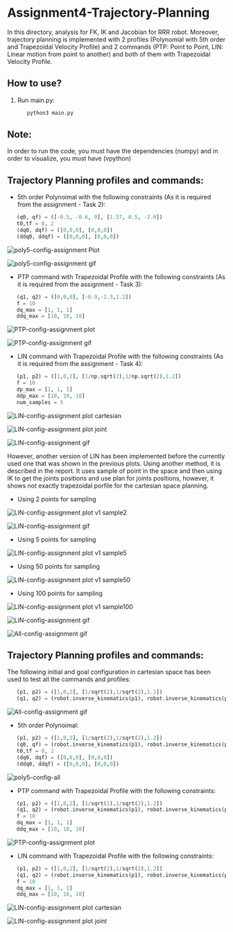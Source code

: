# Assignment4-Trajectory-Planning

In this directory, analysis for FK, IK and Jacobian for RRR robot. Moreover, trajectory planning is implemented with 2 profiles (Polynomial with 5th order and Trapezoidal Velocity Profile) and 2 commands (PTP: Point to Point, LIN: Linear motion from point to another) and both of them with Trapezoidal Velocity Profile.

## How to use?

1. Run main.py:
   ```bash
      python3 main.py
   ```
## Note:

In order to run the code, you must have the dependencies (numpy) and in order to visualize, you must have (vpython)

## Trajectory Planning profiles and commands:

- 5th order Polynoimal with the following constraints (As it is required from the assignment - Task 2):
```python
   (q0, qf) = ([-0.5, -0.6, 0], [1.57, 0.5, -2.0])
   t0,tf = 0, 2
   (dq0, dqf) = ([0,0,0], [0,0,0])
   (ddq0, ddqf) = ([0,0,0], [0,0,0])
```
![poly5-config-assignment Plot](https://github.com/hany606/FoR_Fall20IU/blob/main/assignment4_trajectory_planning/imgs/Trajectory_planning_polynomial_5th_order(Task2).png)

![poly5-config-assignment gif](https://github.com/hany606/FoR_Fall20IU/blob/main/assignment4_trajectory_planning/imgs/poly5.gif)

- PTP command with Trapezoidal Profile with the following constraints (As it is required from the assignment - Task 3):
```python
   (q1, q2) = ([0,0,0], [-0.9,-2.3,1.2])
   f = 10
   dq_max = [1, 1, 1]
   ddq_max = [10, 10, 10]
```
![PTP-config-assignment plot](https://github.com/hany606/FoR_Fall20IU/blob/main/assignment4_trajectory_planning/imgs/Trajectory_planning_PTP_Trapezoidal(Task3).png)

![PTP-config-assignment gif](https://github.com/hany606/FoR_Fall20IU/blob/main/assignment4_trajectory_planning/imgs/PTP.gif)

- LIN command with Trapezoidal Profile with the following constraints (As it is required from the assignment - Task 4):
```python
   (p1, p2) = ([1,0,2], [1/np.sqrt(2),1/np.sqrt(2),1.2])
   f = 10
   dp_max = [1, 1, 1]
   ddp_max = [10, 10, 10]
   num_samples = 5
```
![LIN-config-assignment plot cartesian](https://github.com/hany606/FoR_Fall20IU/blob/main/assignment4_trajectory_planning/imgs/Trajectory_planning_LIN_Trapezoidal_v2_cartesian_space(Task4).png)

![LIN-config-assignment plot joint](https://github.com/hany606/FoR_Fall20IU/blob/main/assignment4_trajectory_planning/imgs/Trajectory_planning_LIN_Trapezoidal_v2_joint_space(Task4).png)

![LIN-config-assignment gif](https://github.com/hany606/FoR_Fall20IU/blob/main/assignment4_trajectory_planning/imgs/LIN.gif)


However, another version of LIN has been implemented before the currently used one that was shown in the previous plots. Using another method, it is described in the report. It uses sample of point in the space and then using IK to get the joints positions and use plan for joints positions, however, it shows not exactly trapezoidal porfile for the cartesian space planning.

* Using 2 points for sampling

![LIN-config-assignment plot v1 sample2](https://github.com/hany606/FoR_Fall20IU/blob/main/assignment4_trajectory_planning/imgs/Trajectory_planning_LIN_Trapezoidal_v1_sample2(Task4).png)

![LIN-config-assignment gif](https://github.com/hany606/FoR_Fall20IU/blob/main/assignment4_trajectory_planning/imgs/LIN_v1_sample2.gif)

* Using 5 points for sampling

![LIN-config-assignment plot v1 sample5](https://github.com/hany606/FoR_Fall20IU/blob/main/assignment4_trajectory_planning/imgs/Trajectory_planning_LIN_Trapezoidal_v1_sample5(Task4).png)

* Using 50 points for sampling

![LIN-config-assignment plot v1 sample50](https://github.com/hany606/FoR_Fall20IU/blob/main/assignment4_trajectory_planning/imgs/Trajectory_planning_LIN_Trapezoidal_v1_sample50(Task4).png)

* Using 100 points for sampling

![LIN-config-assignment plot v1 sample100](https://github.com/hany606/FoR_Fall20IU/blob/main/assignment4_trajectory_planning/imgs/Trajectory_planning_LIN_Trapezoidal_v1_sample100(Task4).png)

![LIN-config-assignment gif](https://github.com/hany606/FoR_Fall20IU/blob/main/assignment4_trajectory_planning/imgs/LIN_v1.gif)

![All-config-assignment gif](https://github.com/hany606/FoR_Fall20IU/blob/main/assignment4_trajectory_planning/imgs/all.gif)



## Trajectory Planning profiles and commands:

The following initial and goal configuration in cartesian space has been used to test all the commands and profiles:

```python
   (p1, p2) = ([1,0,2], [1/sqrt(2),1/sqrt(2),1.2])
   (q1, q2) = (robot.inverse_kinematics(p1), robot.inverse_kinematics(p2)
```
![All-config-assignment gif](https://github.com/hany606/FoR_Fall20IU/blob/main/assignment4_trajectory_planning/imgs/all_one_config.gif)


- 5th order Polynoimal:
```python
   (p1, p2) = ([1,0,2], [1/sqrt(2),1/sqrt(2),1.2])
   (q0, qf) = (robot.inverse_kinematics(p1), robot.inverse_kinematics(p2)
   t0,tf = 0, 2
   (dq0, dqf) = ([0,0,0], [0,0,0])
   (ddq0, ddqf) = ([0,0,0], [0,0,0])
```
![poly5-config-all](https://github.com/hany606/FoR_Fall20IU/blob/main/assignment4_trajectory_planning/imgs/Trajectory_planning_polynomial_5th_order(united_config).png)

- PTP command with Trapezoidal Profile with the following constraints:
```python
   (p1, p2) = ([1,0,2], [1/sqrt(2),1/sqrt(2),1.2])
   (q1, q2) = (robot.inverse_kinematics(p1), robot.inverse_kinematics(p2)
   f = 10
   dq_max = [1, 1, 1]
   ddq_max = [10, 10, 10]
```
![PTP-config-assignment plot](https://github.com/hany606/FoR_Fall20IU/blob/main/assignment4_trajectory_planning/imgs/Trajectory_planning_PTP_Trapezoidal(united_config).png)

- LIN command with Trapezoidal Profile with the following constraints:
```python
   (p1, p2) = ([1,0,2], [1/sqrt(2),1/sqrt(2),1.2])
   (q1, q2) = (robot.inverse_kinematics(p1), robot.inverse_kinematics(p2)
   f = 10
   dq_max = [1, 1, 1]
   ddq_max = [10, 10, 10]
```
![LIN-config-assignment plot cartesian](https://github.com/hany606/FoR_Fall20IU/blob/main/assignment4_trajectory_planning/imgs/Trajectory_planning_LIN_Trapezoidal_v2_cartesian_space(united_config).png)

![LIN-config-assignment plot joint](https://github.com/hany606/FoR_Fall20IU/blob/main/assignment4_trajectory_planning/imgs/Trajectory_planning_LIN_Trapezoidal_v2_joint_space(united_config).png)



